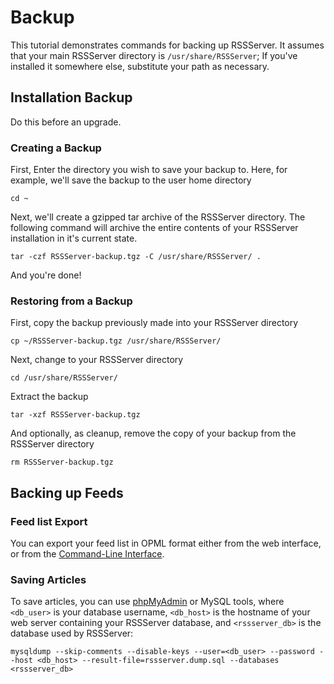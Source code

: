 # Backup

This tutorial demonstrates commands for backing up RSSServer. It assumes that your main RSSServer directory is `/usr/share/RSSServer`; If you've installed it somewhere else, substitute your path as necessary.

## Installation Backup

Do this before an upgrade.

### Creating a Backup

First, Enter the directory you wish to save your backup to. Here, for example, we'll save the backup to the user home directory
```
cd ~
```

Next, we'll create a gzipped tar archive of the RSSServer directory. The following command will archive the entire contents of your RSSServer installation in it's current state.
```
tar -czf RSSServer-backup.tgz -C /usr/share/RSSServer/ .
```

And you're done!

### Restoring from a Backup

First, copy the backup previously made into your RSSServer directory
```
cp ~/RSSServer-backup.tgz /usr/share/RSSServer/
```

Next, change to your RSSServer directory
```
cd /usr/share/RSSServer/
```

Extract the backup
```
tar -xzf RSSServer-backup.tgz
```

And optionally, as cleanup, remove the copy of your backup from the RSSServer directory
```
rm RSSServer-backup.tgz
```

## Backing up Feeds

### Feed list Export
You can export your feed list in OPML format either from the web interface, or from the [Command-Line Interface](https://github.com/RSSServer/RSSServer/blob/master/cli/README.md).

### Saving Articles

To save articles, you can use [phpMyAdmin](https://www.phpmyadmin.net/) or MySQL tools, where `<db_user>` is your database username, `<db_host>` is the hostname of your web server containing your RSSServer database, and `<rssserver_db>` is the database used by RSSServer:
```
mysqldump --skip-comments --disable-keys --user=<db_user> --password --host <db_host> --result-file=rssserver.dump.sql --databases <rssserver_db>
```
